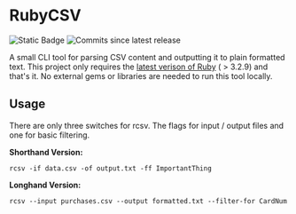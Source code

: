 # RubyCSV

![Static Badge](https://img.shields.io/badge/Built_with-Ruby-red?logo=ruby&color=%23CC342D)
![Commits since latest release](https://img.shields.io/github/commits-since/samdoesnerdstuff/rcsv/latest)

A small CLI tool for parsing CSV content and outputting it to plain formatted text. This project only requires the [latest verison of Ruby](https://www.ruby-lang.org/en/) ( > 3.2.9) and that's it. No external gems or libraries are needed to run this tool locally. 

## Usage

There are only three switches for rcsv. The flags for input / output files and one for basic filtering.

**Shorthand Version:**
```
rcsv -if data.csv -of output.txt -ff ImportantThing
```

**Longhand Version:**
```
rcsv --input purchases.csv --output formatted.txt --filter-for CardNum